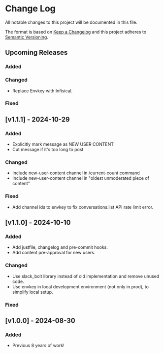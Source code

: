 # Change Log

All notable changes to this project will be documented in this file.

The format is based on [Keep a Changelog](http://keepachangelog.com/)
and this project adheres to [Semantic Versioning](http://semver.org/).

## Upcoming Releases

### Added

### Changed
- Replace Envkey with Infisical.

### Fixed


## [v1.1.1] - 2024-10-29

### Added
- Explicitly mark message as NEW USER CONTENT
- Cut message if it's too long to post

### Changed
- Include new-user-content channel in /current-count command
- Include new-user-content channel in "oldest unmoderated piece of content"

### Fixed
- Add channel ids to envkey to fix conversations.list API rate limit error.


## [v1.1.0] - 2024-10-10

### Added
- Add justfile, changelog and pre-commit hooks.
- Add content pre-approval for new users.

### Changed
- Use slack_bolt library instead of old implementation and remove unused code.
- Use envkey in local development environment (not only in prod), to simplify local setup.

### Fixed

## [v1.0.0] - 2024-08-30

### Added
- Previous 8 years of work!
